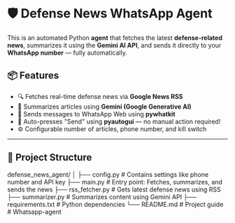 # 🛡️ Defense News WhatsApp Agent

This is an automated Python **agent** that fetches the latest **defense-related news**, summarizes it using the **Gemini AI API**, and sends it directly to your **WhatsApp number** — fully automatically.

## 📦 Features

- 🔍 Fetches real-time defense news via **Google News RSS**
- 🧠 Summarizes articles using **Gemini (Google Generative AI)**
- 📲 Sends messages to WhatsApp Web using **pywhatkit**
- 🤖 Auto-presses "Send" using **pyautogui** — no manual action required!
- ⚙️ Configurable number of articles, phone number, and kill switch

---

## 📁 Project Structure

defense_news_agent/
│
├── config.py # Contains settings like phone number and API key
├── main.py # Entry point: Fetches, summarizes, and sends the news
├── rss_fetcher.py # Gets latest defense news using RSS
├── summarizer.py # Summarizes content using Gemini API
├── requirements.txt # Python dependencies
└── README.md # Project guide #   W h a t s a p p - a g e n t  
 